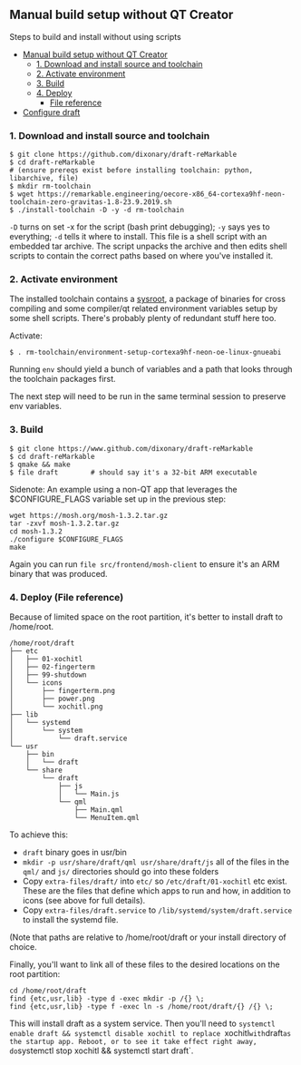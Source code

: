 ## Manual build setup without QT Creator

Steps to build and install without using scripts

- [Manual build setup without QT Creator](#manual-build-setup-without-qt-creator)
  * [1. Download and install source and toolchain](#1-download-and-install-source-and-toolchain)
  * [2. Activate environment](#2-activate-environment)
  * [3. Build](#3-build)
  * [4. Deploy](#4-deploy)
    + [File reference](#file-reference)
- [Configure draft](#configure-draft)

### 1. Download and install source and toolchain

```
$ git clone https://github.com/dixonary/draft-reMarkable
$ cd draft-reMarkable
# (ensure prereqs exist before installing toolchain: python, libarchive, file)
$ mkdir rm-toolchain
$ wget https://remarkable.engineering/oecore-x86_64-cortexa9hf-neon-toolchain-zero-gravitas-1.8-23.9.2019.sh
$ ./install-toolchain -D -y -d rm-toolchain
```
`-D` turns on set -x for the script (bash print debugging); `-y` says yes to everything; `-d` tells it where to install.
This file is a shell script with an embedded tar archive.  The script unpacks the archive and then edits shell scripts to contain the correct paths based on where you've installed it.


### 2. Activate environment

The installed toolchain contains a [sysroot](https://doc.qt.io/qt-5/configure-linux-device.html), a package of binaries for cross compiling and some compiler/qt related environment variables setup by some shell scripts. There's probably plenty of redundant stuff here too.

Activate:

```
$ . rm-toolchain/environment-setup-cortexa9hf-neon-oe-linux-gnueabi
```

Running `env` should yield a bunch of variables and a path that looks through the toolchain packages first. 

The next step will need to be run in the same terminal session to preserve env variables.

### 3. Build

```
$ git clone https://www.github.com/dixonary/draft-reMarkable
$ cd draft-reMarkable
$ qmake && make
$ file draft        # should say it's a 32-bit ARM executable
```

Sidenote: An example using a non-QT app that leverages the $CONFIGURE_FLAGS variable set up in the previous step:
```
wget https://mosh.org/mosh-1.3.2.tar.gz
tar -zxvf mosh-1.3.2.tar.gz
cd mosh-1.3.2
./configure $CONFIGURE_FLAGS
make
```
Again you can run `file src/frontend/mosh-client` to ensure it's an ARM binary that was produced.

### 4. Deploy (File reference)

Because of limited space on the root partition, it's better to install draft to /home/root.

```
/home/root/draft
├── etc
│   ├── 01-xochitl
│   ├── 02-fingerterm
│   ├── 99-shutdown
│   └── icons
│       ├── fingerterm.png
│       ├── power.png
│       └── xochitl.png
├── lib
│   └── systemd
│       └── system
│           └── draft.service
└── usr
    ├── bin
    │   └── draft
    └── share
        └── draft
            ├── js
            │   └── Main.js
            └── qml
                ├── Main.qml
                └── MenuItem.qml
```

To achieve this: 
* `draft` binary goes in usr/bin
* `mkdir -p usr/share/draft/qml usr/share/draft/js` all of the files in the `qml/` and `js/` directories should go into these folders
* Copy `extra-files/draft/` into `etc/` so `/etc/draft/01-xochitl` etc exist. These are the files that define which apps to run and how, in addition to icons (see above for full details).
* Copy `extra-files/draft.service` to `/lib/systemd/system/draft.service` to install the systemd file. 

(Note that paths are relative to /home/root/draft or your install directory of choice.

Finally, you'll want to link all of these files to the desired locations on the root partition:

```
cd /home/root/draft
find {etc,usr,lib} -type d -exec mkdir -p /{} \;
find {etc,usr,lib} -type f -exec ln -s /home/root/draft/{} /{} \;
```

This will install draft as a system service. Then you'll need to `systemctl enable draft && systemctl disable xochitl to replace
`xochitl` with `draft` as the startup app. Reboot, or to see it take effect right away, do `systemctl stop xochitl && systemctl start draft`.

